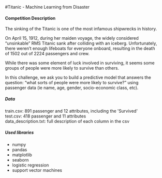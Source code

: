 #Titanic - Machine Learning from Disaster

#### Competition Description
The sinking of the Titanic is one of the most infamous shipwrecks in history.

On April 15, 1912, during her maiden voyage, the widely considered “unsinkable” RMS Titanic sank after colliding with an iceberg. Unfortunately, there weren’t enough lifeboats for everyone onboard, resulting in the death of 1502 out of 2224 passengers and crew.

While there was some element of luck involved in surviving, it seems some groups of people were more likely to survive than others.

In this challenge, we ask you to build a predictive model that answers the question: “what sorts of people were more likely to survive?” using passenger data (ie name, age, gender, socio-economic class, etc).

##### Data
train.csv: 891 passenger and 12 attributes,  including the 'Survived'<br>
test.csv: 418 passenger and 11 attributes<br>
data_description.txt: full description of each column in the csv<br>


##### Used libraries
- numpy
- pandas
- matplotlib
- seaborn
- logistic regression
- support vector machines